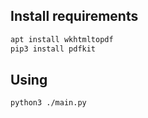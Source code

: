 ## Install requirements

```bash
apt install wkhtmltopdf
pip3 install pdfkit
```

## Using

```bash
python3 ./main.py
```